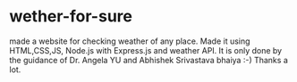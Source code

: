 # wether-for-sure
made a website for checking weather of any place.
Made it using HTML,CSS,JS, Node.js with Express.js and weather API.
It is only done by the guidance of Dr. Angela YU and Abhishek Srivastava bhaiya :-) Thanks a lot.

